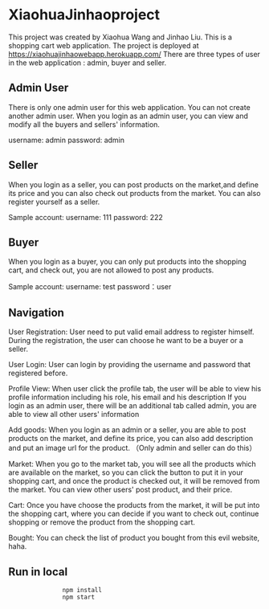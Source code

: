 # XiaohuaJinhaoproject

This project was created by Xiaohua Wang and Jinhao Liu. This is a shopping cart web application.
The project is deployed at https://xiaohuajinhaowebapp.herokuapp.com/
There are three types of user in the web application : admin, buyer and seller.

## Admin User

There is only one admin user for this web application. You can not create another admin user.
When you login as an admin user, you can view and modify all the buyers and sellers' information.

username: admin
password: admin

## Seller

When you login as a seller, you can post products on the market,and define its price and you can also check out products from the market.
You can also register yourself as a seller.

Sample account:
username: 111
password: 222

## Buyer

When you login as a buyer, you can only put products into the shopping cart, and check out, you are not allowed to post any products.

Sample account:
username: test
password：user

## Navigation

User Registration: User need to put valid email address to register himself.
                   During the registration, the user can choose he want to be a buyer or a seller.
                   
User Login:        User can login by providing the username and password that registered before.

Profile View:      When user click the profile tab, the user will be able to view his profile information including
                   his role, his email and his description
                   If you login as an admin user, there will be an additional tab called admin, you are able to view all other users' information

Add goods:         When you login as an admin or a seller, you are able to post products on the market, and define its price, you can also add 
                   description and put an image url for the product. （Only admin and seller can do this）

Market:            When you go to the market tab, you will see all the products which are available on the market, so you can click the button to 
                   put it in your shopping cart, and once the product is checked out, it will be removed from the market. You can view other users' 
                   post product, and their price.
                 

Cart:              Once you have choose the products from the market, it will be put into the shopping cart, where you can decide if you want to 
                   check out, continue shopping or remove the product from the shopping cart.
                   
Bought:            You can check the list of product you bought from this evil website, haha.


## Run in local
                   npm install
                   npm start
